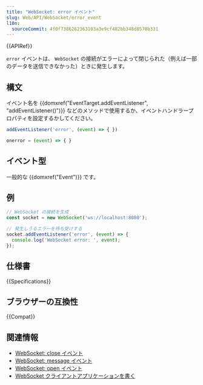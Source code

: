 ```yaml
---
title: "WebSocket: error イベント"
slug: Web/API/WebSocket/error_event
l10n:
  sourceCommit: 4f0f7386262363103a3e9cf482bb348d8570b331
---
```


{{APIRef}}

`error` イベントは、 `WebSocket` の接続がエラーによって閉じられた（例えば一部のデータを送信できなかった）ときに発生します。

## 構文

イベント名を {{domxref("EventTarget.addEventListener", "addEventListener()")}} などのメソッドで使用するか、イベントハンドラープロパティを設定するかしてください。

```js
addEventListener('error', (event) => { })

onerror = (event) => { }
```

## イベント型

一般的な {{domxref("Event")}} です。

## 例

```js
// WebSocket の接続を生成
const socket = new WebSocket('ws://localhost:8080');

// 発生しうるエラーを待ち受けする
socket.addEventListener('error', (event) => {
  console.log('WebSocket error: ', event);
});
```

## 仕様書

{{Specifications}}

## ブラウザーの互換性

{{Compat}}

## 関連情報

- [WebSocket: close イベント](/ja/docs/Web/API/WebSocket/close_event)
- [WebSocket: message イベント](/ja/docs/Web/API/WebSocket/message_event)
- [WebSocket: open イベント](/ja/docs/Web/API/WebSocket/open_event)
- [WebSocket クライアントアプリケーションを書く](/ja/docs/Web/API/WebSockets_API/Writing_WebSocket_client_applications)
